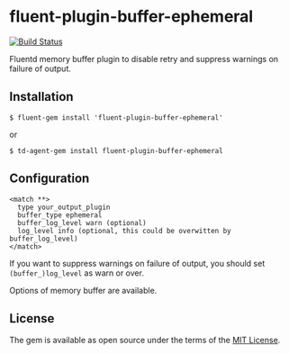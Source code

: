 # fluent-plugin-buffer-ephemeral

[![Build Status](https://secure.travis-ci.org/mururu/fluent-plugin-buffer-ephemeral.png?branch=master)](http://travis-ci.org/mururu/fluent-plugin-buffer-ephemeral)

Fluentd memory buffer plugin to disable retry and suppress warnings on failure of output.

## Installation

```
$ fluent-gem install 'fluent-plugin-buffer-ephemeral'
```

or

```
$ td-agent-gem install fluent-plugin-buffer-ephemeral
```

## Configuration

```
<match **>
  type your_output_plugin
  buffer_type ephemeral
  buffer_log_level warn (optional)
  log_level info (optional, this could be overwitten by buffer_log_level)
</match>
```

If you want to suppress warnings on failure of output, you should set `(buffer_)log_level` as warn or over.

Options of memory buffer are available.

## License

The gem is available as open source under the terms of the [MIT License](http://opensource.org/licenses/MIT).

